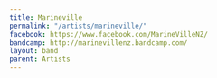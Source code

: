 ```yaml
---
title: Marineville
permalink: "/artists/marineville/"
facebook: https://www.facebook.com/MarineVilleNZ/
bandcamp: http://marinevillenz.bandcamp.com/
layout: band
parent: Artists
---
```


